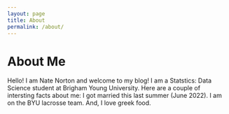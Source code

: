 ```yaml
---
layout: page
title: About
permalink: /about/
---
```


# About Me
Hello! I am Nate Norton and welcome to my blog! I am a Statstics: Data Science student at Brigham Young University. Here are a couple of intersting facts about me: I got married this last summer (June 2022). I am on the BYU lacrosse team. And, I love greek food.


